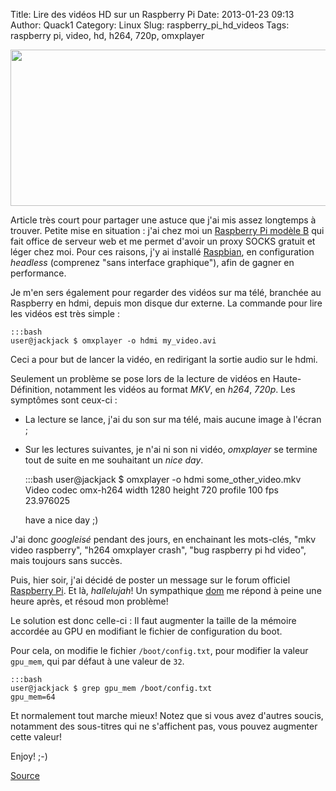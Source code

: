 Title: Lire des vidéos HD sur un Raspberry Pi
Date: 2013-01-23 09:13
Author: Quack1
Category: Linux
Slug: raspberry_pi_hd_videos
Tags: raspberry pi, video, hd, h264, 720p, omxplayer

<div align=center><img src="static/upload/clean_memory.png" width="600" height="250" align=center /></div>

Article très court pour partager une astuce que j'ai mis assez longtemps à trouver. Petite mise en situation : j'ai chez moi un [Raspberry Pi modèle B](http://www.kubii.fr/ "Kubii.fr : Acheter un Raspberry Pi") qui fait office de serveur web et me permet d'avoir un proxy SOCKS gratuit et léger chez moi. Pour ces raisons, j'y ai installé [Raspbian](http://www.raspbian.org/ "Site de Raspbian"), en configuration _headless_ (comprenez "sans interface graphique"), afin de gagner en performance.

Je m'en sers également pour regarder des vidéos sur ma télé, branchée au Raspberry en hdmi, depuis mon disque dur externe. La commande pour lire les vidéos est très simple :

	:::bash
	user@jackjack $ omxplayer -o hdmi my_video.avi

Ceci a pour but de lancer la vidéo, en redirigant la sortie audio sur le hdmi.

Seulement un problème se pose lors de la lecture de vidéos en Haute-Définition, notamment les vidéos au format *MKV*, en *h264*, *720p*. Les symptômes sont ceux-ci : 

- La lecture se lance, j'ai du son sur ma télé, mais aucune image à l'écran ;
- Sur les lectures suivantes, je n'ai ni son ni vidéo, _omxplayer_ se termine tout de suite en me souhaitant un _nice day_.

	:::bash
	user@jackjack $ omxplayer -o hdmi some_other_video.mkv
	Video codec omx-h264 width 1280 height 720 profile 100 fps 23.976025

	have a nice day ;)

J'ai donc _googleisé_ pendant des jours, en enchainant les mots-clés, "mkv video raspberry", "h264 omxplayer crash", "bug raspberry pi hd video", mais toujours sans succès.

Puis, hier soir, j'ai décidé de poster un message sur le forum officiel [Raspberry Pi](http://www.raspberrypi.org/phpBB3/viewtopic.php?f=26&t=40898). Et là, *hallelujah*! Un sympathique [dom](http://www.raspberrypi.org/phpBB3/memberlist.php?mode=viewprofile&u=754) me répond à peine une heure après, et résoud mon problème!

Le solution est donc celle-ci : Il faut augmenter la taille de la mémoire accordée au GPU en modifiant le fichier de configuration du boot.

Pour cela, on modifie le fichier `/boot/config.txt`, pour modifier la valeur `gpu_mem`, qui par défaut à une valeur de `32`.

	:::bash
	user@jackjack $ grep gpu_mem /boot/config.txt 
	gpu_mem=64

Et normalement tout marche mieux! Notez que si vous avez d'autres soucis, notamment des sous-titres qui ne s'affichent pas, vous pouvez augmenter cette valeur!

Enjoy! ;-)

[Source](http://www.raspberrypi.org/phpBB3/viewtopic.php?f=26&t=40898)
